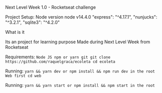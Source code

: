 Next Level Week 1.0 - Rocketseat challenge

Project Setup:
Node version node v14.4.0
"express": "^4.17.1",
"nunjucks": "^3.2.1",
"sqlite3": "^4.2.0"

What is it

Its an project for learning purpose
Made during Next Level Week from Rocketseat

Requirements:
`Node JS
npm or yarn
git
git clone https://github.com/raquelgraca/ecoleta
cd ecoleta`

Running:
`yarn && yarn dev or npm install && npm run dev in the root
Web
first cd web`

Running:
`yarn && yarn start or npm install && npm start in the root`
